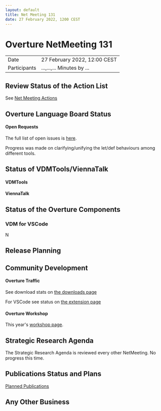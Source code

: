 ```yaml
---
layout: default
title: Net Meeting 131
date: 27 February 2022, 1200 CEST
---
```


<script src="https://code.jquery.com/jquery-1.11.1.min.js">
</script>
<script src="/javascripts/edit.js"></script>
<script>setEditButonNm();</script>

# Overture NetMeeting 131

|||
|---|---|
| Date | 27 February 2022, 12:00 CEST |
| Participants |...,...,... Minutes by ...  |


## Review Status of the Action List

See [Net Meeting Actions](https://github.com/overturetool/overturetool.github.io/issues?q=is%3Aopen+is%3Aissue+label%3A%22action+net-meeting%22)


## Overture Language Board Status

#### Open Requests

The full list of open issues is [here](https://github.com/overturetool/language/issues).

Progress was made on clarifying/unifying the let/def behaviours among different tools. 


## Status of VDMTools/ViennaTalk

#### VDMTools


#### ViennaTalk


##  Status of the Overture Components


### VDM for VSCode

N
##  Release Planning


##  Community Development

#### Overture Traffic

See download stats on [the downloads page](https://www.overturetool.org/download/)

For VSCode see status on [the extension page](https://marketplace.visualstudio.com/items?itemName=jonaskrask.vdm-vscode)

#### Overture Workshop

This year's [workshop page](https://www.overturetool.org/workshops/20th-overture-workshop.html). 

##  Strategic Research Agenda

The Strategic Research Agenda is reviewed every other NetMeeting. No progress this time.


##  Publications Status and Plans

[Planned Publications](https://www.overturetool.org/publications/PlannedPublications.html)

##  Any Other Business



